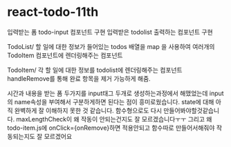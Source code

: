 # react-todo-11th

입력받는 폼 todo-input 컴포넌트 구현
입력받은 todolist 출력하는 컴포넌트 구현

TodoList/
할 일에 대한 정보가 들어있는 todos 배열을 map 을 사용하여 여러개의 TodoItem 컴포넌트에 렌더링해주는 컴포넌트

TodoItem/
각 할 일에 대한 정보를 todolist에 렌더링해주는 컴포넌트 
handleRemove를 통해 완료 항목을 제거 가능하게 해줌.


시간과 내용을 받는 폼 두가지를 input태그 두개로 생성하는과정에서 해맸었는데
input의 name속성을 부여해서 구분하게하면 된다는 점이 흥미로웠습니다.
state에 대해 아직 완벽하게 잘 이해하지 못한 것 같습니다. 함수형으로도 다시 만들어봐야할것같습니다.
maxLengthCheck이 왜 작동이 안되는건지도 잘 모르겠습니다ㅜㅜ
그리고 왜 todo-item.js에 onClick={onRemove}하면 적용안되고 함수따로 만들어서해줘야 작동되는지도 잘 모르겠어요


